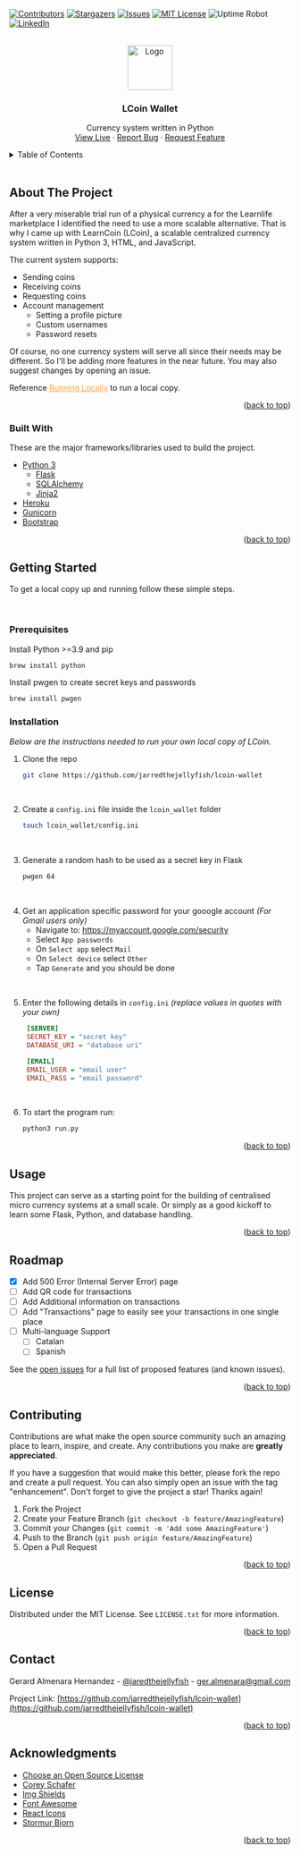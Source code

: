 <div id="top"></div>

[![Contributors][contributors-shield]][contributors-url]
[![Stargazers][stars-shield]][stars-url]
[![Issues][issues-shield]][issues-url]
[![MIT License][license-shield]][license-url]
![Uptime Robot][uptime-shield]
[![LinkedIn][linkedin-shield]][linkedin-url]



<!-- PROJECT LOGO -->
<br />
<div align="center">
  <a href="https://github.com/jarredthejellyfish/lcoin-wallet/raw/main/lcoin_wallet/static/images/l-coin-logo.png">
    <img src="https://github.com/jarredthejellyfish/lcoin-wallet/raw/main/lcoin_wallet/static/images/l-coin-logo.png" alt="Logo" width="80" height="80">
  </a>

  <h3 align="center">LCoin Wallet</h3>

  <p align="center">
    Currency system written in Python
    <br />
    <a href="https://lcoin.es/">View Live</a>
    ·
    <a href="https://github.com/jarredthejellyfish/lcoin-wallet/issues">Report Bug</a>
    ·
    <a href="https://github.com/jarredthejellyfish/lcoin-wallet/issues">Request Feature</a>
  </p>
</div>



<!-- TABLE OF CONTENTS -->
<details>
  <summary>Table of Contents</summary>
  <ol>
    <li>
      <a href="#about-the-project">About The Project</a>
      <ul>
        <li><a href="#built-with">Built With</a></li>
      </ul>
    </li>
    <li>
      <a href="#getting-started">Running Locally</a>
    </li>
    <li><a href="#usage">Usage</a></li>
    <li><a href="#roadmap">Roadmap</a></li>
    <li><a href="#contributing">Contributing</a></li>
    <li><a href="#license">License</a></li>
    <li><a href="#contact">Contact</a></li>
    <li><a href="#acknowledgments">Acknowledgments</a></li>
  </ol>
</details>


<br>

<!-- ABOUT THE PROJECT -->
## About The Project

<!-- [![Home Screen Shot][home-screenshot]](https://lcoin.es/) -->

After a very miserable trial run of a physical currency a for the Learnlife marketplace I identified the need to use a more scalable alternative.
That is why I came up with LearnCoin (LCoin), a scalable centralized currency system written in Python 3, HTML, and JavaScript.

The current system supports:
* Sending coins
* Receiving coins
* Requesting coins
* Account management
    * Setting a profile picture
    * Custom usernames
    * Password resets

Of course, no one currency system will serve all since their needs may be different. So I'll be adding more features in the near future. You may also suggest changes by opening an issue.

Reference <a href="#getting-started" style="color: #f9a241">Running Locally</a> to run a local copy.

<p align="right">(<a href="#top">back to top</a>)</p>

### Built With

These are the major frameworks/libraries used to build the project.

* [Python 3](https://www.python.org/)
    * [Flask](https://pypi.org/project/Flask/)
    * [SQLAlchemy](https://pypi.org/project/SQLAlchemy/)
    * [Jinja2](https://pypi.org/project/Jinja2/)
* [Heroku](https://heroku.com/)
* [Gunicorn](https://gunicorn.org/)
* [Bootstrap](https://getbootstrap.com)

<p align="right">(<a href="#top">back to top</a>)</p>



<!-- GETTING STARTED -->
## Getting Started
To get a local copy up and running follow these simple steps.

<br>

### Prerequisites

Install Python >=3.9 and pip 
  ```sh
  brew install python
  ```
Install pwgen to create secret keys and passwords
  ```sh
  brew install pwgen
  ```
### Installation

_Below are the instructions needed to run your own local copy of LCoin._

1. Clone the repo
   ```sh
   git clone https://github.com/jarredthejellyfish/lcoin-wallet
   ```
<br>

2. Create a `config.ini` file inside the `lcoin_wallet` folder
   ```sh
   touch lcoin_wallet/config.ini
   ```
<br>

3. Generate a random hash to be used as a secret key in Flask
   ```sh
   pwgen 64
   ```
<br>

4. Get an application specific password for your gooogle account *(For Gmail users only)*
    - Navigate to: https://myaccount.google.com/security 
    - Select `App passwords`
    - On `Select app` select `Mail`
    - On `Select device` select `Other`
    - Tap `Generate` and you should be done

<br>

5. Enter the following details in `config.ini` _(replace values in quotes with your own)_
   ```ini
    [SERVER]
    SECRET_KEY = "secret key"
    DATABASE_URI = "database uri"

    [EMAIL]
    EMAIL_USER = "email user"
    EMAIL_PASS = "email password"
   ```

<br>

6. To start the program run:
   ```sh
   python3 run.py
   ```

<p align="right">(<a href="#top">back to top</a>)</p>



<!-- USAGE EXAMPLES -->
## Usage

This project can serve as a starting point for the building of centralised micro currency systems at a small scale. Or simply as a good kickoff to learn some Flask, Python, and database handling.

<p align="right">(<a href="#top">back to top</a>)</p>



<!-- ROADMAP -->
## Roadmap
- [X] Add 500 Error (Internal Server Error) page
- [ ] Add QR code for transactions
- [ ] Add Additional information on transactions
- [ ] Add "Transactions" page to easily see your transactions in one single place
- [ ] Multi-language Support
    - [ ] Catalan
    - [ ] Spanish

See the [open issues](https://github.com/jarredthejellyfish/lcoin-wallet/issues) for a full list of proposed features (and known issues).

<p align="right">(<a href="#top">back to top</a>)</p>



<!-- CONTRIBUTING -->
## Contributing

Contributions are what make the open source community such an amazing place to learn, inspire, and create. Any contributions you make are **greatly appreciated**.

If you have a suggestion that would make this better, please fork the repo and create a pull request. You can also simply open an issue with the tag "enhancement".
Don't forget to give the project a star! Thanks again!

1. Fork the Project
2. Create your Feature Branch (`git checkout -b feature/AmazingFeature`)
3. Commit your Changes (`git commit -m 'Add some AmazingFeature'`)
4. Push to the Branch (`git push origin feature/AmazingFeature`)
5. Open a Pull Request

<p align="right">(<a href="#top">back to top</a>)</p>



<!-- LICENSE -->
## License

Distributed under the MIT License. See `LICENSE.txt` for more information.

<p align="right">(<a href="#top">back to top</a>)</p>



<!-- CONTACT -->
## Contact

Gerard Almenara Hernandez - [@jaredthejellyfish](https://www.instagram.com/jaredthejellyfish/) - ger.almenara@gmail.com

Project Link: [https://github.com/jarredthejellyfish/lcoin-wallet](https://github.com/jarredthejellyfish/lcoin-wallet)

<p align="right">(<a href="#top">back to top</a>)</p>



<!-- ACKNOWLEDGMENTS -->
## Acknowledgments

* [Choose an Open Source License](https://choosealicense.com)
* [Corey Schafer](https://www.youtube.com/c/Coreyms)
* [Img Shields](https://shields.io)
* [Font Awesome](https://fontawesome.com)
* [React Icons](https://react-icons.github.io/react-icons/search)
* [Stormur Bjorn](https://github.com/strumberr)

<p align="right">(<a href="#top">back to top</a>)</p>



<!-- MARKDOWN LINKS & IMAGES -->
<!-- https://www.markdownguide.org/basic-syntax/#reference-style-links -->
[contributors-shield]: https://img.shields.io/github/contributors/jarredthejellyfish/lcoin-wallet?style=for-the-badge
[contributors-url]: https://github.com/jarredthejellyfish/lcoin-wallet/graphs/contributors

[forks-shield]: https://img.shields.io/github/forks/jarredthejellyfish/lcoin-wallet?style=for-the-badge
[forks-url]: https://github.com/jarredthejellyfish/lcoin-wallet/network/members

[stars-shield]: https://img.shields.io/github/stars/jarredthejellyfish/lcoin-wallet?style=for-the-badge
[stars-url]: https://github.com/jarredthejellyfish/lcoin-wallet/stargazers

[issues-shield]: https://img.shields.io/github/issues/jarredthejellyfish/lcoin-wallet?style=for-the-badge
[issues-url]: https://github.com/jarredthejellyfish/lcoin-wallet/issues

[license-shield]: https://img.shields.io/github/license/jarredthejellyfish/lcoin-wallet?style=for-the-badge
[license-url]: https://github.com/jarredthejellyfish/lcoin-wallet/blob/master/LICENSE.txt

[uptime-shield]: https://img.shields.io/uptimerobot/ratio/7/m791198016-59e412829242a3b8a5cf9fd3?style=for-the-badge

[linkedin-shield]: https://img.shields.io/badge/-LinkedIn-black.svg?style=for-the-badge&logo=linkedin&colorB=555
[linkedin-url]: https://www.linkedin.com/in/gerard-almenara/

[home-screenshot]: lcoin_wallet/static/images/l-coin-logo.png
